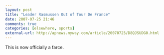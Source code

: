 ```yaml
---
layout: post  
title: "Leader Rasmussen Out of Tour De France"  
date: 2007-07-25 21:46  
comments: true  
categories: [elsewhere, sports]
external-url: http://apnews.myway.com/article/20070725/D8QJSUDG0.html  
---
```


This is now officially a farce.
